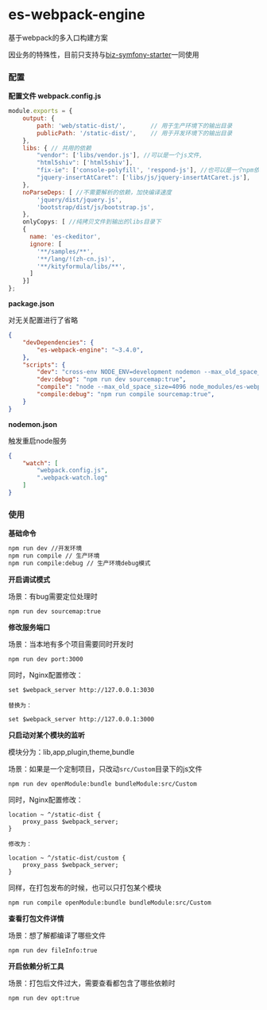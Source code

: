 # es-webpack-engine

基于webpack的多入口构建方案

因业务的特殊性，目前只支持与[biz-symfony-starter](https://github.com/codeages/biz-symfony-starter)一同使用

### 配置 

**配置文件 webpack.config.js**

```javascript
module.exports = {
    output: {
        path: 'web/static-dist/',       // 用于生产环境下的输出目录
        publicPath: '/static-dist/',    // 用于开发环境下的输出目录
    },
    libs: { // 共用的依赖
        "vendor": ['libs/vendor.js'], //可以是一个js文件,
        "html5shiv": ['html5shiv'],
        "fix-ie": ['console-polyfill', 'respond-js'], //也可以是一个npm依赖包
        "jquery-insertAtCaret": ['libs/js/jquery-insertAtCaret.js'],
    },
    noParseDeps: [ //不需要解析的依赖，加快编译速度
        'jquery/dist/jquery.js',
        'bootstrap/dist/js/bootstrap.js',
    },
    onlyCopys: [ //纯拷贝文件到输出的libs目录下
    {
      name: 'es-ckeditor',
      ignore: [
        '**/samples/**',
        '**/lang/!(zh-cn.js)',
        '**/kityformula/libs/**',
      ]
    }]
};

```

**package.json**

对无关配置进行了省略

```json
{
    "devDependencies": {
        "es-webpack-engine": "~3.4.0",
    },
    "scripts": {
        "dev": "cross-env NODE_ENV=development nodemon --max_old_space_size=4096 node_modules/es-webpack-engine/dist/webpack.dev.js --parameters webpack.config.js",
        "dev:debug": "npm run dev sourcemap:true",
        "compile": "node --max_old_space_size=4096 node_modules/es-webpack-engine/dist/webpack.prod.js --parameters webpack.config.js",
        "compile:debug": "npm run compile sourcemap:true",
    }
}

```
**nodemon.json**

触发重启node服务

```json
{
    "watch": [
        "webpack.config.js",
        ".webpack-watch.log"
    ]
}
```

### 使用

**基础命令**

```bash
npm run dev //开发环境
npm run compile // 生产环境
npm run compile:debug // 生产环境debug模式
```

**开启调试模式**

场景：有bug需要定位处理时

```
npm run dev sourcemap:true
```

**修改服务端口**

场景：当本地有多个项目需要同时开发时

```
npm run dev port:3000
```

同时，Nginx配置修改：

```
set $webpack_server http://127.0.0.1:3030  

替换为： 

set $webpack_server http://127.0.0.1:3000
```

**只启动对某个模块的监听**

模块分为：lib,app,plugin,theme,bundle

场景：如果是一个定制项目，只改动`src/Custom`目录下的js文件

```
npm run dev openModule:bundle bundleModule:src/Custom
```

同时，Nginx配置修改：

```
location ~ ^/static-dist {
    proxy_pass $webpack_server;
}

修改为：

location ~ ^/static-dist/custom {
    proxy_pass $webpack_server;
}
```

同样，在打包发布的时候，也可以只打包某个模块

```
npm run compile openModule:bundle bundleModule:src/Custom
```

**查看打包文件详情**

场景：想了解都编译了哪些文件

```
npm run dev fileInfo:true
```

**开启依赖分析工具**

场景：打包后文件过大，需要查看都包含了哪些依赖时

```
npm run dev opt:true
```

